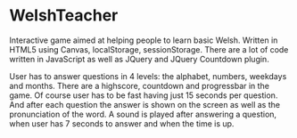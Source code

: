 WelshTeacher
============

Interactive game aimed at helping people to learn basic Welsh.
Written in HTML5 using Canvas, localStorage, sessionStorage. There are a lot of code written in JavaScript as well as JQuery and JQuery Countdown plugin.

User has to answer questions in 4 levels: the alphabet, numbers, weekdays and months. There are a highscore, countdown and progressbar in the game. Of course user has to be fast having just 15 seconds per question. And after each question the answer is shown on the screen as well as the pronunciation of the word. A sound is played after answering a question, when user has 7 seconds to answer and when the time is up.
